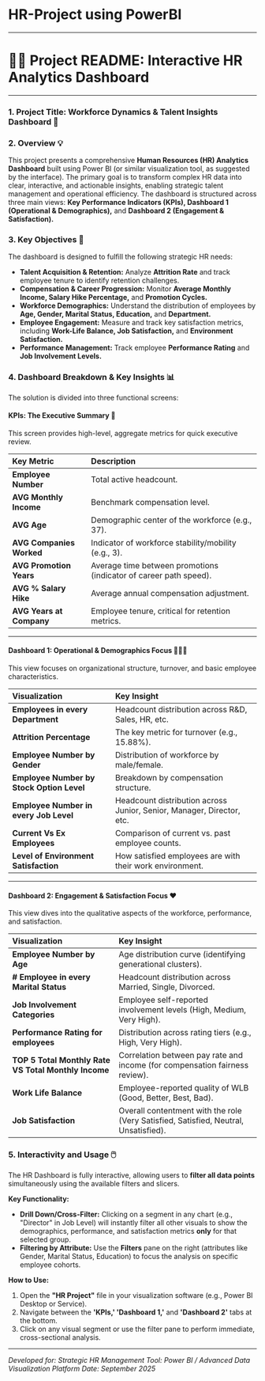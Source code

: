 # HR-Project using PowerBI
---

# 👩‍💻 Project README: Interactive HR Analytics Dashboard

---

### 1. Project Title: **Workforce Dynamics & Talent Insights Dashboard** 🚀

### 2. Overview 💡

This project presents a comprehensive **Human Resources (HR) Analytics Dashboard** built using Power BI (or similar visualization tool, as suggested by the interface). The primary goal is to transform complex HR data into clear, interactive, and actionable insights, enabling strategic talent management and operational efficiency. The dashboard is structured across three main views: **Key Performance Indicators (KPIs), Dashboard 1 (Operational & Demographics),** and **Dashboard 2 (Engagement & Satisfaction).**

### 3. Key Objectives 🎯

The dashboard is designed to fulfill the following strategic HR needs:

* **Talent Acquisition & Retention:** Analyze **Attrition Rate** and track employee tenure to identify retention challenges.
* **Compensation & Career Progression:** Monitor **Average Monthly Income, Salary Hike Percentage,** and **Promotion Cycles.**
* **Workforce Demographics:** Understand the distribution of employees by **Age, Gender, Marital Status, Education,** and **Department.**
* **Employee Engagement:** Measure and track key satisfaction metrics, including **Work-Life Balance, Job Satisfaction,** and **Environment Satisfaction.**
* **Performance Management:** Track employee **Performance Rating** and **Job Involvement Levels.**

### 4. Dashboard Breakdown & Key Insights 📊

The solution is divided into three functional screens:

#### KPIs: The Executive Summary 🌟

This screen provides high-level, aggregate metrics for quick executive review.

| Key Metric | Description |
| :--- | :--- |
| **Employee Number** | Total active headcount. |
| **AVG Monthly Income** | Benchmark compensation level. |
| **AVG Age** | Demographic center of the workforce (e.g., 37). |
| **AVG Companies Worked** | Indicator of workforce stability/mobility (e.g., 3). |
| **AVG Promotion Years** | Average time between promotions (indicator of career path speed). |
| **AVG % Salary Hike** | Average annual compensation adjustment. |
| **AVG Years at Company** | Employee tenure, critical for retention metrics. |

---

#### Dashboard 1: Operational & Demographics Focus 🧑‍🤝‍👩

This view focuses on organizational structure, turnover, and basic employee characteristics.

| Visualization | Key Insight |
| :--- | :--- |
| **Employees in every Department** | Headcount distribution across R&D, Sales, HR, etc. |
| **Attrition Percentage** | The key metric for turnover (e.g., 15.88%). |
| **Employee Number by Gender** | Distribution of workforce by male/female. |
| **Employee Number by Stock Option Level** | Breakdown by compensation structure. |
| **Employee Number in every Job Level** | Headcount distribution across Junior, Senior, Manager, Director, etc. |
| **Current Vs Ex Employees** | Comparison of current vs. past employee counts. |
| **Level of Environment Satisfaction** | How satisfied employees are with their work environment. |

---

#### Dashboard 2: Engagement & Satisfaction Focus ❤️

This view dives into the qualitative aspects of the workforce, performance, and satisfaction.

| Visualization | Key Insight |
| :--- | :--- |
| **Employee Number by Age** | Age distribution curve (identifying generational clusters). |
| **# Employee in every Marital Status** | Headcount distribution across Married, Single, Divorced. |
| **Job Involvement Categories** | Employee self-reported involvement levels (High, Medium, Very High). |
| **Performance Rating for employees** | Distribution across rating tiers (e.g., High, Very High). |
| **TOP 5 Total Monthly Rate VS Total Monthly Income** | Correlation between pay rate and income (for compensation fairness review). |
| **Work Life Balance** | Employee-reported quality of WLB (Good, Better, Best, Bad). |
| **Job Satisfaction** | Overall contentment with the role (Very Satisfied, Satisfied, Neutral, Unsatisfied). |

### 5. Interactivity and Usage 🖱️

The HR Dashboard is fully interactive, allowing users to **filter all data points** simultaneously using the available filters and slicers.

**Key Functionality:**

* **Drill Down/Cross-Filter:** Clicking on a segment in any chart (e.g., "Director" in Job Level) will instantly filter all other visuals to show the demographics, performance, and satisfaction metrics **only** for that selected group.
* **Filtering by Attribute:** Use the **Filters** pane on the right (attributes like Gender, Marital Status, Education) to focus the analysis on specific employee cohorts.

**How to Use:**
1.  Open the **"HR Project"** file in your visualization software (e.g., Power BI Desktop or Service).
2.  Navigate between the **'KPIs,' 'Dashboard 1,'** and **'Dashboard 2'** tabs at the bottom.
3.  Click on any visual segment or use the filter pane to perform immediate, cross-sectional analysis.

---
*Developed for: Strategic HR Management*
*Tool: Power BI / Advanced Data Visualization Platform*
*Date: September 2025*

